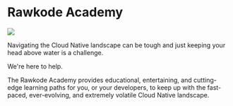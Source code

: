 # Rawkode Academy

[![](https://dcbadge.limes.pink/api/server/INVITE)](https://discord.gg/RawkodeAcademy)

Navigating the Cloud Native landscape can be tough and just keeping your head above water is a challenge.

We're here to help.

The Rawkode Academy provides educational, entertaining, and cutting-edge learning paths for you, or your developers, to keep up with the fast-paced, ever-evolving, and extremely volatile Cloud Native landscape.
